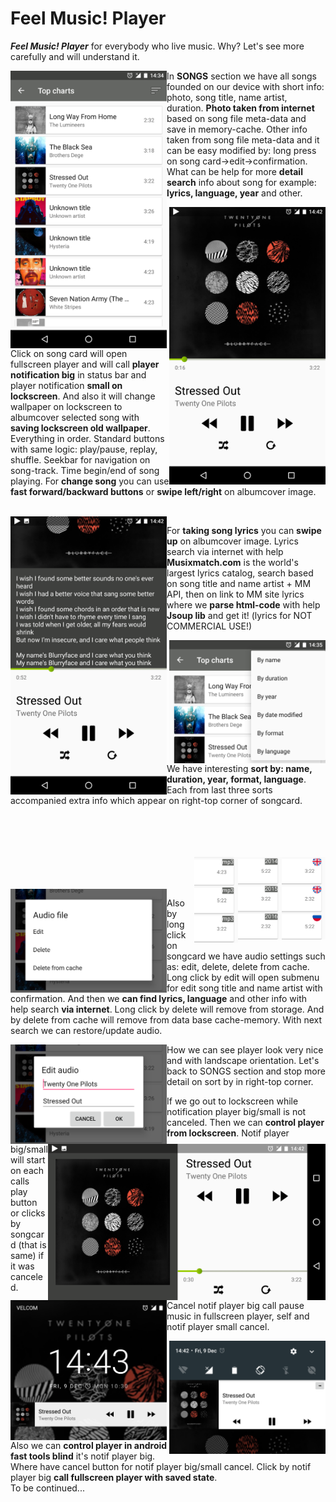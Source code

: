 # Feel Music! Player
<tr>
<p>


_**Feel Music! Player**_ for everybody who live music. Why? Let's see more carefully and will understand it.
</p>
<img src="screenshots/screenshot_tracklist_fragment.png" 
alt="screenshot_tracklist_fragment.png" width="250x" height="whatever" align=left>

In **SONGS** section we have all songs founded on our device with short info: photo, song title, name artist, duration.
**Photo taken from internet** based on song file meta-data and save in memory-cache.
Other info taken from song file meta-data and it can be easy modified by: long press on song card->edit->confirmation.
What can be help for more **detail search** info about song for example: **lyrics, language, year** and other.
</tr>

<tr>
<img src="screenshots/screenshot_player_fragment_portrait.png"
alt="screenshot_player_fragment_portrait.png" width="250x" height="whatever" align=right>
<p>


Click on song card will open fullscreen player and will call **player notification big** in status bar and
player notification **small on lockscreen**.
And also it will change wallpaper on lockscreen to albumcover selected song with **saving lockscreen old wallpaper**.
Everything in order. Standard buttons with same logic: play/pause, replay, shuffle. Seekbar for navigation on song-track.
Time begin/end of song playing. For **change song** you can use **fast forward/backward buttons** or **swipe left/right**
on albumcover image.
</p>
<br>
</tr>

<tr>
<img src="screenshots/screenshot_player_fragment_lyrics.png" 
alt="screenshot_player_fragment_lyrics.png" width="250x" height="whatever" align=left>
<p>

For **taking song lyrics** you can **swipe up** on albumcover image. Lyrics search via internet with help **Musixmatch.com** is
the world's largest lyrics catalog, search based on song title and name artist + MM API, then on link to MM site lyrics
where we **parse html-code** with help **Jsoup lib** and get it! (lyrics for NOT COMMERCIAL USE!)
</p>
</tr>

<tr>
<img src="screenshots/screenshot_tracklist_fragment_sort_menu(cut).png" 
alt="screenshot_tracklist_fragment_sort_menu(cut).png" width="250x" height="whatever" align=right>
<p>
 
We have interesting **sort by: name, duration, year, format, language**. Each from last three sorts accompanied extra info which
appear on right-top corner of songcard.
</p>
<br><br><br><br>
</tr>

<tr>
<img src="screenshots/screenshot_tracklist_fragment_sort_by_lang(cut).png" 
alt="screenshot_tracklist_fragment_sort_by_lang.png" width="70x" height="whatever" align=right>
<img src="screenshots/screenshot_tracklist_fragment_sort_by_year(cut).png" 
alt="screenshot_tracklist_fragment_sort_by_year.png" width="70x" height="whatever" align=right>
<img src="screenshots/screenshot_tracklist_fragment_sort_by_format(cut).png" 
alt="screenshot_tracklist_fragment_sort_by_format(cut).png" width="70x" height="whatever" align=right>
<br><br><br>
</tr>

<tr>
<img src="screenshots/screenshot_file_settings_menu(cut).png"
alt="screenshot_edit_song_title_name_artist(cut).png" width="250x" height="whatever" align=left>
<p>

Also by long click on songcard we have audio settings such as: edit, delete, delete from cache.
Long click by edit will open submenu for edit song title and name artist with confirmation. And then we **can find lyrics, language** and other info with help search **via internet**. Long click by delete will remove from storage.
And by delete from cache will remove from data base cache-memory. With next search we can restore/update audio.
</p>
</tr>

<tr>
<img src="screenshots/screenshot_edit_song_title_name_artist(cut).png" 
alt="screenshot_file_settings_menu(cut).png" width="250x" height="whatever" align=left>
</tr>

<tr>
<img src="screenshots/screenshot_player_fragment_landscape.png" 
alt="screenshot_player_fragment_landscape.png" width="444x" height="whatever" align=right>
<p>

How we can see player look very nice and with landscape orientation.
Let's back to SONGS section and stop more detail on sort by in right-top corner.
</p>
</tr>

<tr>
<img src="screenshots/screenshot_player_notification_small_lockscreen(cut).png"
alt="screenshot_player_notification_small_lockscreen(cut).png" width="250x" height="whatever" align=left>
<p>

If we go out to lockscreen while notification player big/small is not canceled.
Then we can **control player from lockscreen**.
Notif player big/small will start on each calls play button or clicks by songcard (that is same) if it was canceled.
Cancel notif player big call pause music in fullscreen player, self and notif player small cancel. 
</p>
</tr>

<tr>
<img src="screenshots/screenshot_player_notification_big(cut).png" 
alt="screenshot_player_notification_big(cut).png" width="250x" height="whatever" align=right>
<p>

Also we can **control player in android fast tools blind** it's notif player big. Where have cancel button for notif 
player big/small cancel. Click by notif player big **call fullscreen player with saved state**.
  <br>
To be continued...
</p>
</tr>
  
  


